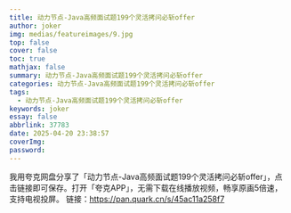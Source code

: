 ```yaml
---
title: 动力节点-Java高频面试题199个灵活拷问必斩offer
author: joker
img: medias/featureimages/9.jpg
top: false
cover: false
toc: true
mathjax: false
summary: 动力节点-Java高频面试题199个灵活拷问必斩offer
categories: 动力节点-Java高频面试题199个灵活拷问必斩offer
tags:
  - 动力节点-Java高频面试题199个灵活拷问必斩offer
keywords: joker
essay: false
abbrlink: 37783
date: 2025-04-20 23:38:57
coverImg:
password:
---
```


我用夸克网盘分享了「动力节点-Java高频面试题199个灵活拷问必斩offer」，点击链接即可保存。打开「夸克APP」，无需下载在线播放视频，畅享原画5倍速，支持电视投屏。
链接：https://pan.quark.cn/s/45ac11a258f7
